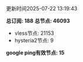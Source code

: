 更新时间2025-07-22 13:19:43

**总订阅: 188**
**总节点: 46093**
- vless节点: 21153
- hysteria2节点: 9

**google ping有效节点: 15**
